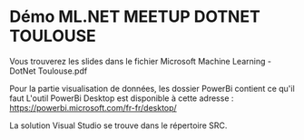 ﻿# Démo ML.NET MEETUP DOTNET TOULOUSE

Vous trouverez les slides dans le fichier 
Microsoft Machine Learning - DotNet Toulouse.pdf

Pour la partie visualisation de données, les dossier PowerBi contient ce qu'il faut
L'outil PowerBi Desktop est disponible à cette adresse : https://powerbi.microsoft.com/fr-fr/desktop/

La solution Visual Studio se trouve dans le répertoire SRC.